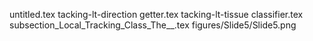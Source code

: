 untitled.tex
tacking-lt-direction getter.tex
tacking-lt-tissue classifier.tex
subsection_Local_Tracking_Class_The__.tex
figures/Slide5/Slide5.png
